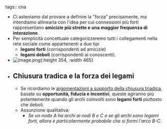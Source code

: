 tags:: cna

- Ci asteniamo dal provare a definire la "forza" precisamente, ma intendiamo allinearla con l'idea per cui connessioni più forti rappresentano **amicizie più strette e una maggior frequenza di interazione**.
- Per semplicità concettuale categorizzeremo tutti i collegamenti nella rete sociale come appartenenti a due tipi
	- **legami forti** (corrispondenti ad amicizie)
	- **legami deboli** (corrispondenti ai conoscenti).
- ![image.png](../assets/image_1662655251394_0.png){:height 354, :width 465}
- ## Chiusura tradica e la forza dei legami
	- Se ricordiamo le [argomentazioni a supporto della chiusura triadica](((631a198f-9eb1-4235-9424-01ed661dbc7c))), basate su **opportunità, fiducia e incentivi**, queste agiranno più potentemente quando gli archi coinvolti sono **legami forti** piuttosto che deboli.
	- Assunzione qualitativa:
		- *Se un nodo A ha archi ai nodi B e C e se gli archi sono legami forti, allora è particolarmente probabile che si formi l'arco B-C*.